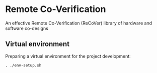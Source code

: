 # Remote Co-Verification

An effective Remote Co-Verification (ReCoVer) library of hardware and software
co-designs

## Virtual environment

Preparing a virtual environment for the project development:

```
. ./env-setup.sh
```
